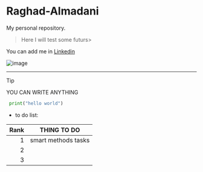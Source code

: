 # Raghad-Almadani
My personal repository.
> Here I will test some futurs>

 You can add me in [Linkedin](https://www.linkedin.com/in/raghad-almadani-b6a760282?utm_source=share&utm_campaign=share_via&utm_content=profile&utm_medium=ios_app)

![image](https://wallpaperaccess.com/full/1868462.jpg)

-----------------

> [!TIP]
> YOU CAN WRITE ANYTHING

~~~ python
 print("hello world")
 ~~~
<!-- no one can read this --> 

- to do list:
  
| Rank |     THING TO DO     |
|-----:|---------------------|
|     1| smart methods tasks |
|     2|                     |
|     3|                     |
